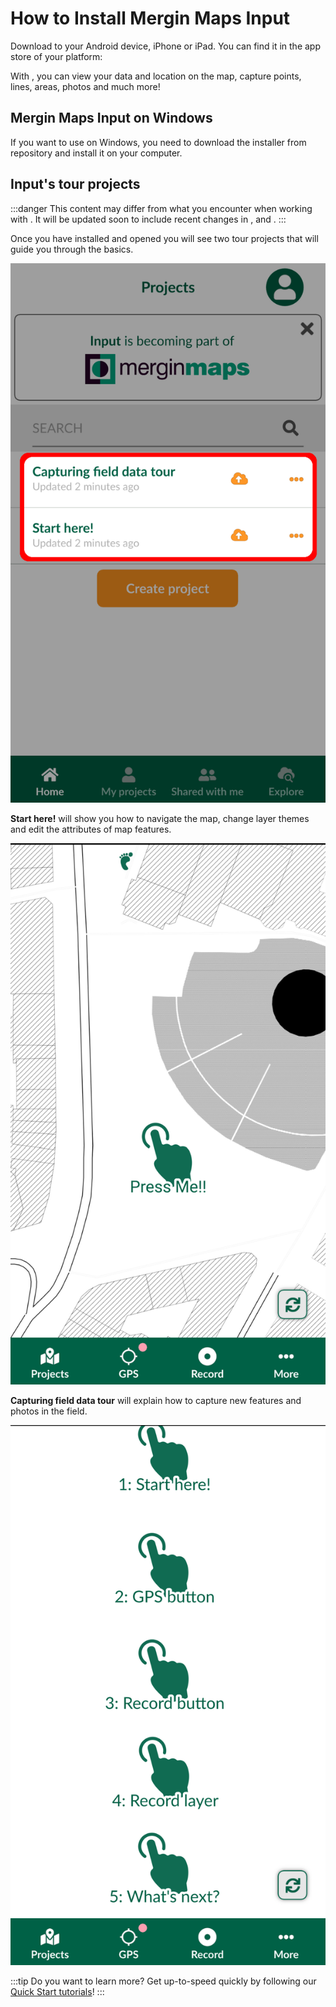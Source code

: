 # How to Install Mergin Maps Input

Download <MobileAppName /> to your Android device, iPhone or iPad. You can find it in the app store of your platform:

<AppDownload></AppDownload>

With <MobileAppName />, you can view your data and location on the map, capture points, lines, areas, photos and much more!

## Mergin Maps Input on Windows
If you want to use <MobileAppName /> on Windows, you need to download the <NoSpellcheck id=".exe" /> installer from <GitHubRepo id="MerginMaps/input/releases/latest" desc="MerginMaps/Input" /> repository and install it on your computer.

## Input's tour projects

:::danger
This content may differ from what you encounter when working with <MainPlatformNameLink />. It will be updated soon to include recent changes in <MainPlatformNameLink />, <MobileAppName /> and <QGISPluginName />.
:::

Once you have installed and opened <MobileAppName /> you will see two tour projects that will guide you through the basics.

![Input's Tour Projects](./input-tour-projects.png)

**Start here!** will show you how to navigate the map, change layer themes and edit the attributes of map features.

![Start here](./welcome-to-input.png)

**Capturing field data tour** will explain how to capture new features and photos in the field.

![Capture data](./capture-data.png)

:::tip
Do you want to learn more? Get up-to-speed quickly by following our [Quick Start tutorials](../../tutorials/capturing-first-data/index.md)!
:::


